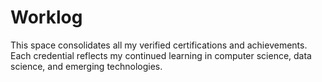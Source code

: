 # Worklog
This space consolidates all my verified certifications and achievements. Each credential reflects my continued learning in computer science, data science, and emerging technologies.
